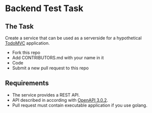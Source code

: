 # Backend Test Task

## The Task

Create a service that can be used as a serverside for a hypothetical [TodoMVC](https://github.com/tastejs/todomvc) application.

* Fork this repo
* Add CONTRIBUTORS.md with your name in it
* Code
* Submit a new pull request to this repo

## Requirements

* The service provides a REST API.
* API described in according with [OpenAPI 3.0.2](https://github.com/OAI/OpenAPI-Specification/blob/master/versions/3.0.2.md).
* Pull request must contain executable application if you use golang.
